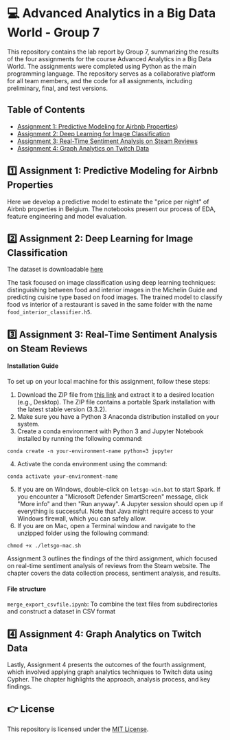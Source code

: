 # 💻 Advanced Analytics in a Big Data World - Group 7

This repository contains the lab report by Group 7, summarizing the results of the four assignments for the course Advanced Analytics in a Big Data World. The assignments were completed using Python as the main programming language. The repository serves as a collaborative platform for all team members, and the code for all assignments, including preliminary, final, and test versions.

## Table of Contents

- [Assignment 1: Predictive Modeling for Airbnb Properties](https://github.com/wentingjiang2022/advanced_analytics_kul/tree/main/assignment1))
- [Assignment 2: Deep Learning for Image Classification](https://github.com/wentingjiang2022/advanced_analytics_kul/tree/main/assignment2) 
- [Assignment 3: Real-Time Sentiment Analysis on Steam Reviews](https://github.com/wentingjiang2022/advanced_analytics_kul/tree/main/assignment3) 
- [Assignment 4: Graph Analytics on Twitch Data](https://github.com/wentingjiang2022/advanced_analytics_kul/tree/main/assignment%204) 

## 1️⃣ Assignment 1: Predictive Modeling for Airbnb Properties

Here we develop a predictive model to estimate the "price per night" of Airbnb properties in Belgium. The notebooks present our process of EDA, feature engineering and model evaluation. 

## 2️⃣ Assignment 2: Deep Learning for Image Classification

The dataset is downloadable [here](https://drive.google.com/drive/folders/13uqo4de3n0Of1X2Appt_G3WAUXqF3h4J?usp=sharing)

The task focused on image classification using deep learning techniques: distinguishing between food and interior images in the Michelin Guide and predicting cuisine type based on food images. The trained model to classify food vs interior of a restaurant is saved in the same folder with the name `food_interior_classifier.h5`.

## 3️⃣ Assignment 3: Real-Time Sentiment Analysis on Steam Reviews

#### Installation Guide

To set up on your local machine for this assignment, follow these steps:

1. Download the ZIP file from [this link](http://seppe.net/aa/assignment3/spark.zip) and extract it to a desired location (e.g., Desktop). The ZIP file contains a portable Spark installation with the latest stable version (3.3.2).
2. Make sure you have a Python 3 Anaconda distribution installed on your system.
3. Create a conda environment with Python 3 and Jupyter Notebook installed by running the following command:
```
conda create -n your-environment-name python=3 jupyter
```
4. Activate the conda environment using the command:
```
conda activate your-environment-name
```
5. If you are on Windows, double-click on `letsgo-win.bat` to start Spark. If you encounter a "Microsoft Defender SmartScreen" message, click "More info" and then "Run anyway". A Jupyter session should open up if everything is successful. Note that Java might require access to your Windows firewall, which you can safely allow.
6. If you are on Mac, open a Terminal window and navigate to the unzipped folder using the following command:
```
chmod +x ./letsgo-mac.sh
```
Assignment 3 outlines the findings of the third assignment, which focused on real-time sentiment analysis of reviews from the Steam website. The chapter covers the data collection process, sentiment analysis, and results.

#### File structure

`merge_export_csvfile.ipynb`: To combine the text files from subdirectories and construct a dataset in CSV format

## 4️⃣ Assignment 4: Graph Analytics on Twitch Data

Lastly, Assignment 4 presents the outcomes of the fourth assignment, which involved applying graph analytics techniques to Twitch data using Cypher. The chapter highlights the approach, analysis process, and key findings.

## 👉 License

This repository is licensed under the [MIT License](LICENSE).





